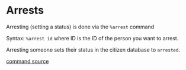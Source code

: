 # Arrests

Arresting (setting a status) is done via the `%arrest` command

Syntax: `%arrest id` where ID is the ID of the person you want to arrest.

Arresting someone sets their status in the citizen database to `arrested`.

[command source](https://github.com/Project-Iktoslavistan/iktobot/blob/master/arrest.js)

